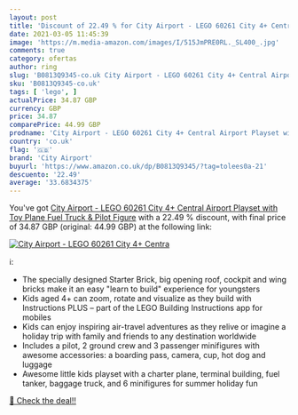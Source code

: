 ```yaml
---
layout: post
title: 'Discount of 22.49 % for City Airport - LEGO 60261 City 4+ Centra'
date: 2021-03-05 11:45:39
image: 'https://m.media-amazon.com/images/I/515JmPRE0RL._SL400_.jpg'
comments: true
category: ofertas
author: ring
slug: 'B0813Q9345-co.uk City Airport - LEGO 60261 City 4+ Central Airport...'
sku: 'B0813Q9345-co.uk'
tags: [ 'lego', ]
actualPrice: 34.87 GBP
currency: GBP
price: 34.87
comparePrice: 44.99 GBP
prodname: 'City Airport - LEGO 60261 City 4+ Central Airport Playset with Toy Plane  Fuel Truck & Pilot Figure'
country: 'co.uk'
flag: '🇬🇧'
brand: 'City Airport'
buyurl: 'https://www.amazon.co.uk/dp/B0813Q9345/?tag=tolees0a-21'
descuento: '22.49'
average: '33.6834375'
---
```


You've got [City Airport - LEGO 60261 City 4+ Central Airport Playset with Toy Plane  Fuel Truck & Pilot Figure](https://www.amazon.co.uk/dp/B0813Q9345/?tag=tolees0a-21) with a  22.49 % discount, with final price of 34.87 GBP (original: 44.99 GBP) at the following link:

[![City Airport - LEGO 60261 City 4+ Centra](https://m.media-amazon.com/images/I/515JmPRE0RL._SL400_.jpg)](https://www.amazon.co.uk/dp/B0813Q9345/?tag=tolees0a-21)

ℹ️:

- The specially designed Starter Brick, big opening roof, cockpit and wing bricks make it an easy "learn to build" experience for youngsters
- Kids aged 4+ can zoom, rotate and visualize as they build with Instructions PLUS – part of the LEGO Building Instructions app for mobiles
- Kids can enjoy inspiring air-travel adventures as they relive or imagine a holiday trip with family and friends to any destination worldwide
- Includes a pilot, 2 ground crew and 3 passenger minifigures with awesome accessories: a boarding pass, camera, cup, hot dog and luggage
- Awesome little kids playset with a charter plane, terminal building, fuel tanker, baggage truck, and 6 minifigures for summer holiday fun

[🛒 Check the deal!!](https://www.amazon.co.uk/dp/B0813Q9345/?tag=tolees0a-21)
